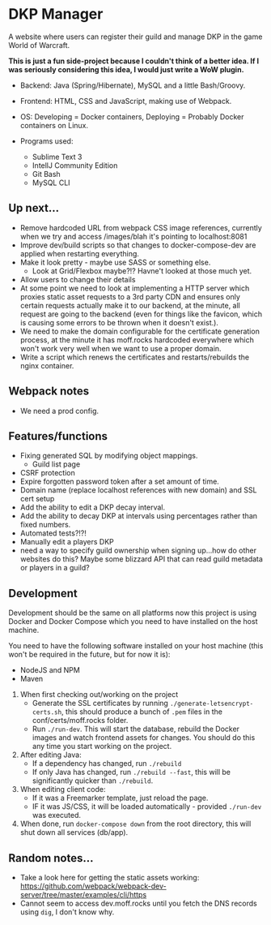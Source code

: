 # DKP Manager

A website where users can register their guild and manage DKP in the game World of Warcraft.

**This is just a fun side-project because I couldn't think of a better idea. If I was seriously
considering this idea, I would just write a WoW plugin.**

- Backend: Java (Spring/Hibernate), MySQL and a little Bash/Groovy.
- Frontend: HTML, CSS and JavaScript, making use of Webpack.
- OS: Developing = Docker containers, Deploying = Probably Docker containers on Linux.

- Programs used:
	- Sublime Text 3
	- IntellJ Community Edition
	- Git Bash
	- MySQL CLI

## Up next...
- Remove hardcoded URL from webpack CSS image references, currently when we try and access /images/blah it's pointing to localhost:8081
- Improve dev/build scripts so that changes to docker-compose-dev are applied when restarting everything.
- Make it look pretty - maybe use SASS or something else.
	- Look at Grid/Flexbox maybe?!? Havne't looked at those much yet.
- Allow users to change their details
- At some point we need to look at implementing a HTTP server which proxies static asset requests to a 3rd party CDN and ensures only
certain requests actually make it to our backend, at the minute, all request are going to the backend (even for things like the
favicon, which is causing some errors to be thrown when it doesn't exist.).
- We need to make the domain configurable for the certificate generation process, at the minute it has moff.rocks hardcoded everywhere which won't work very well
when we want to use a proper domain.
- Write a script which renews the certificates and restarts/rebuilds the nginx container.

## Webpack notes
- We need a prod config.

## Features/functions

- Fixing generated SQL by modifying object mappings.
	- Guild list page
- CSRF protection
- Expire forgotten password token after a set amount of time.
- Domain name (replace localhost references with new domain) and SSL cert setup
- Add the ability to edit a DKP decay interval.
- Add the ability to decay DKP at intervals using percentages rather than fixed numbers.
- Automated tests?!?!
- Manually edit a players DKP
- need a way to specify guild ownership when signing up...how do other websites do this? Maybe some blizzard API that can read guild metadata or players in a guild?

## Development

Development should be the same on all platforms now this project is using Docker and Docker Compose which you need to have installed on the host machine.

You need to have the following software installed on your host machine (this won't be required in the future, but for now it is):
- NodeJS and NPM
- Maven

1. When first checking out/working on the project
	- Generate the SSL certificates by running `./generate-letsencrypt-certs.sh`, this should produce a bunch of `.pem` files in the conf/certs/moff.rocks folder.
	- Run `./run-dev`. This will start the database, rebuild the Docker images and watch frontend assets for changes. You should do this any time you start working on the project.
2. After editing Java:
	- If a dependency has changed, run `./rebuild`
	- If only Java has changed, run `./rebuild --fast`, this will be significantly quicker than `./rebuild`.
3. When editing client code:
	- If it was a Freemarker template, just reload the page.
	- IF it was JS/CSS, it will be loaded automatically - provided `./run-dev` was executed.
4. When done, run `docker-compose down` from the root directory, this will shut down all services (db/app).

## Random notes...
- Take a look here for getting the static assets working: https://github.com/webpack/webpack-dev-server/tree/master/examples/cli/https
- Cannot seem to access dev.moff.rocks until you fetch the DNS records using `dig`, I don't know why.
